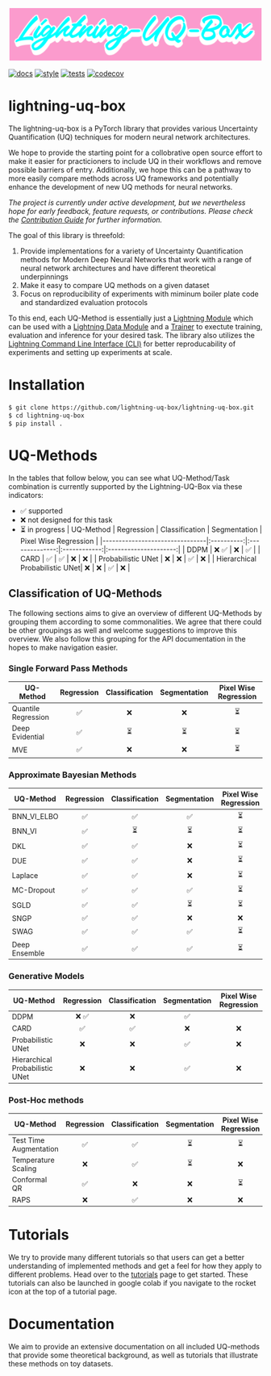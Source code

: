 <p align="center">
<img src="docs/_static/lettering.png" alt="Lightning-UQ-Box logo" width="500" height="auto" />
</p>

[![docs](https://readthedocs.org/projects/lightning-uq-box/badge/?version=latest)](https://lightning-uq-box.readthedocs.io/en/latest/)
[![style](https://github.com/lightning-uq-box/lightning-uq-box/actions/workflows/style.yaml/badge.svg)](https://github.com/lightning-uq-box/lightning-uq-box/actions/workflows/style.yaml)
[![tests](https://github.com/lightning-uq-box/lightning-uq-box/actions/workflows/tests.yaml/badge.svg)](https://github.com/lightning-uq-box/lightning-uq-box/actions/workflows/tests.yaml)
[![codecov](https://codecov.io/gh/lightning-uq-box/lightning-uq-box/branch/main/graph/badge.svg?token=oa3Z3PMVOg)](https://app.codecov.io/gh/lightning-uq-box/lightning-uq-box)

# lightning-uq-box

The lightning-uq-box is a PyTorch library that provides various Uncertainty Quantification (UQ) techniques for modern neural network architectures. 

We hope to provide the starting point for a collobrative open source effort to make it easier for practicioners to include UQ in their workflows and
remove possible barriers of entry. Additionally, we hope this can be a pathway to more easily compare methods across UQ frameworks and potentially enhance the development of new UQ methods for neural networks.

*The project is currently under active development, but we nevertheless hope for early feedback, feature requests, or contributions. Please check the [Contribution Guide](https://lightning-uq-box.readthedocs.io/en/latest/contribute.html) for further information.*

The goal of this library is threefold:

1. Provide implementations for a variety of Uncertainty Quantification methods for Modern Deep Neural Networks that work with a range of neural network architectures and have different theoretical underpinnings
2. Make it easy to compare UQ methods on a given dataset
3. Focus on reproducibility of experiments with miminum boiler plate code and standardized evaluation protocols

To this end, each UQ-Method is essentially just a [Lightning Module](https://lightning.ai/docs/pytorch/stable/common/lightning_module.html) which can be used with a [Lightning Data Module](https://lightning.ai/docs/pytorch/stable/data/datamodule.html) and a [Trainer](https://lightning.ai/docs/pytorch/stable/common/trainer.html) to exectute training, evaluation and inference for your desired task. The library also utilizes the [Lightning Command Line Interface (CLI)](https://lightning.ai/docs/pytorch/stable/api/lightning.pytorch.cli.LightningCLI.html) for better reproducability of experiments and setting up experiments at scale.

# Installation

```console
$ git clone https://github.com/lightning-uq-box/lightning-uq-box.git
$ cd lightning-uq-box
$ pip install .
```

# UQ-Methods

In the tables that follow below, you can see what UQ-Method/Task combination is currently supported by the Lightning-UQ-Box via these indicators:

- ✅ supported
- ❌ not designed for this task
- ⏳ in progress
| UQ-Method                      | Regression | Classification | Segmentation | Pixel Wise Regression |
|--------------------------------|:----------:|:--------------:|:------------:|:---------------------:|
| DDPM                           |     ❌             ✅       |      ❌      |           ✅          |
| CARD                           |     ✅     |       ✅       |      ❌      |          ❌           |
| Probabilistic UNet             |     ❌     |       ❌       |      ✅      |          ❌           |
| Hierarchical Probabilistic UNet|     ❌     |       ❌       |      ✅      |          ❌           |
## Classification of UQ-Methods

The following sections aims to give an overview of different UQ-Methods by grouping them according to some commonalities. We agree that there could be other groupings as well and welcome suggestions to improve this overview. We also follow this grouping for the API documentation in the hopes to make navigation easier.

### Single Forward Pass Methods

| UQ-Method            | Regression            | Classification            | Segmentation              | Pixel Wise Regression      |
|----------------------|:---------------------:|:-------------------------:|:-------------------------:|:--------------------------:|
| Quantile Regression  |          ✅           |           ❌              |           ❌              |            ⏳            |
| Deep Evidential      |          ✅           |           ⏳              |           ⏳              |            ⏳            |
| MVE                  |          ✅           |           ❌              |           ❌              |            ⏳            |


### Approximate Bayesian Methods

| UQ-Method            | Regression            | Classification            | Segmentation              | Pixel Wise Regression      |
|----------------------|:---------------------:|:-------------------------:|:-------------------------:|:--------------------------:|
| BNN_VI_ELBO          |          ✅           |           ✅              |           ✅              |            ⏳            |
| BNN_VI               |          ✅           |           ⏳              |           ⏳              |            ⏳            |
| DKL                  |          ✅           |           ✅              |           ❌              |            ⏳            |
| DUE                  |          ✅           |           ✅              |           ❌              |            ⏳            |
| Laplace              |          ✅           |           ✅              |           ❌              |            ⏳            |
| MC-Dropout           |          ✅           |           ✅              |           ✅              |            ⏳            |
| SGLD                 |          ✅           |           ✅              |           ⏳              |            ⏳            |
| SNGP                 |          ✅           |           ✅              |           ❌              |            ❌            |
| SWAG                 |          ✅           |           ✅              |           ✅              |            ⏳            |
| Deep Ensemble        |          ✅           |           ✅              |           ✅              |            ⏳            |

### Generative Models

| UQ-Method                      | Regression | Classification | Segmentation | Pixel Wise Regression |
|--------------------------------|:----------:|:--------------:|:------------:|:---------------------:|
| DDPM                           |     ❌             ✅       |      ❌      |           ✅          |
| CARD                           |     ✅     |       ✅       |      ❌      |          ❌           |
| Probabilistic UNet             |     ❌     |       ❌       |      ✅      |          ❌           |
| Hierarchical Probabilistic UNet|     ❌     |       ❌       |      ✅      |          ❌           |


### Post-Hoc methods

| UQ-Method            | Regression            | Classification            | Segmentation              | Pixel Wise Regression      |
|----------------------|:---------------------:|:-------------------------:|:-------------------------:|:--------------------------:|
| Test Time Augmentation|          ✅            |           ✅              |           ⏳               |            ⏳               |
| Temperature Scaling  |          ❌           |           ✅              |           ⏳              |            ❌              |
| Conformal QR         |          ✅           |           ❌              |           ❌              |            ⏳              |
| RAPS                 |          ❌           |           ✅              |           ❌              |            ❌              |

# Tutorials

We try to provide many different tutorials so that users can get a better understanding of implemented methods and get a feel for how they apply to different problems.
Head over to the [tutorials](https://lightning-uq-box.readthedocs.io/en/latest/tutorial_overview.html) page to get started. These tutorials can also be launched in google colab if you navigate to the rocket icon at the top of a tutorial page.

# Documentation 
We aim to provide an extensive documentation on all included UQ-methods that provide some theoretical background, as well as tutorials that illustrate these methods on toy datasets. 